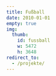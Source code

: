 ```yaml
---
title: Fußball
date: 2010-01-01
empty: true
img:
  thumb:
    id: fussball
    w: 5472
    h: 3648
redirect_to:
  - /projekte/
---
```


